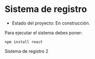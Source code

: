 <h1>Sistema de registro</h1>

- Estado del proyecto: En construcción.

Para ejecutar el sistema debes poner:

``npm install react``

Sistema de registro 2
